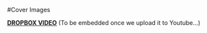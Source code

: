 #Cover Images

[**DROPBOX VIDEO**](https://www.dropbox.com/s/okgz3lny65324a9/buddyboss-theme-options-cover-images.mp4?raw=1)
(To be embedded once we upload it to Youtube...)
